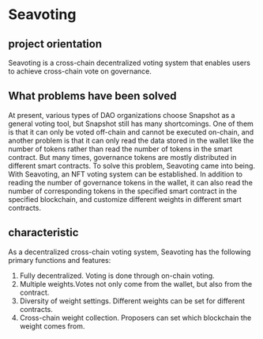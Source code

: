 # Seavoting
 
## project orientation 

Seavoting is a cross-chain decentralized voting system that enables users to achieve cross-chain vote on governance.

## What problems have been solved
At present, various types of DAO organizations choose Snapshot as a general voting tool, but Snapshot still has many shortcomings. One of them is  that it can only be voted off-chain and cannot be executed on-chain, and another problem is that it can only read the data stored in the wallet like the number of tokens rather than read the number of tokens in the smart contract. But many times, governance tokens are mostly distributed in different smart contracts. To solve this problem, Seavoting came into being. With Seavoting, an NFT voting system can be established. In addition to reading the number of governance tokens in the wallet, it can also read the number of corresponding tokens in the specified smart contract in the specified blockchain, and customize different weights in different smart contracts. 

## characteristic

As a decentralized cross-chain voting system, Seavoting has the following primary functions and features:
1. Fully decentralized. Voting is done through on-chain voting.
2. Multiple weights.Votes not only come from the wallet, but also from the contract.
3. Diversity of weight settings. Different weights can be set for different contracts.
4. Cross-chain weight collection. Proposers can set which blockchain the weight comes from.


